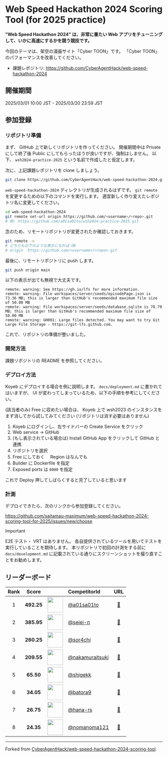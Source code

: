 # Web Speed Hackathon 2024 Scoring Tool (for 2025 practice)

**"Web Speed Hackathon 2024" は、非常に重たい Web アプリをチューニングして、いかに高速にするかを競う競技です。**

今回のテーマは、架空の漫画サイト「Cyber TOON」です。
「Cyber TOON」のパフォーマンスを改善してください。

- 課題レポジトリ: <https://github.com/CyberAgentHack/web-speed-hackathon-2024>

## 開催期間

2025/03/01 10:00 JST - 2025/03/20 23:59 JST

## 参加登録

### リポジトリ準備

まず、 GitHub 上で新しくリポジトリを作ってください。
開催期間中は Private にして終了後 Public にしてもらったほうが良いですが、強制はしません。
以下、 `wsh2024-practice-2025` という名前で作成したと仮定します。

次に、上記課題レポジトリを clone しましょう。

```bash
git clone https://github.com/CyberAgentHack/web-speed-hackathon-2024.git
```

`web-speed-hackathon-2024` ディレクトリが生成されるはずです。
`git remote` を変更するための以下のコマンドを実行します。
適宜新しく作り変えたレポジトリ名に変更してください。

```bash
cd web-speed-hackathon-2024
git remote set-url origin https://github.com/<username>/<repo>.git
# 例: https://github.com/a01sa01to/wsh2024-practice-2025.git
```

念のため、リモートリポジトリが変更されたか確認しておきます。

```bash
git remote -v
# どちらも以下のような表示になれば OK
# origin  https://github.com/<username>/<repo>.git
```

最後に、リモートリポジトリに push します。

```bash
git push origin main
```

以下の表示が出ても無視で大丈夫です。

```plaintext
remote: warning: See https://gh.io/lfs for more information.
remote: warning: File workspaces/server/seeds/episodePage.json is 73.36 MB; this is larger than GitHub's recommended maximum file size of 50.00 MB
remote: warning: File workspaces/server/seeds/database.sqlite is 78.79 MB; this is larger than GitHub's recommended maximum file size of 50.00 MB
remote: warning: GH001: Large files detected. You may want to try Git Large File Storage - https://git-lfs.github.com.
```

これで、リポジトリの準備が整いました。

### 開発方法

課題リポジトリの README を参照してください。

### デプロイ方法

Koyeb にデプロイする場合を例に説明します。
`docs/deployment.md` に書かれてはいますが、 UI が変わってしまっているため、以下の手順を参考にしてください。

(該当者のみ)
Free に収めたい場合は、 Koyeb 上で wsh2023 のインスタンスをまず消してから試してみてください (リポジトリは消す必要はありません)

1. Koyeb にログインし、左サイドバーの Create Service をクリック
2. Web service -> GitHub
3. (もし表示されている場合は) Install GitHub App をクリックして GitHub と連携
4. リポジトリを選択
5. Free にしておく　 Region はなんでも
6. Builder に Dockerfile を指定
7. Exposed ports は `8000` を指定

これで Deploy 押してしばらくすると完了していると思います

### 計測

デプロイできたら、次のリンクから参加登録してください。

<https://github.com/saitamau-maximum/web-speed-hackathon-2024-scoring-tool-for-2025/issues/new/choose>

> [!IMPORTANT]
> E2E テスト・ VRT はありません。
> 各自提供されているツールを用いてテストを実行していることを期待します。
> 本リポジトリで初回の計測をする前に `docs/development.md` に記載されている通りにスクリーンショットを撮り直すことをお勧めします。

## リーダーボード

<!-- leaderboard:start -->

|Rank|Score||CompetitorId|URL|
|:--:|:--:|:--:|:--|:--:|
|1|**492.25**|<img alt="" width="50" height="50" src="https://github.com/a01sa01to.png?size=100"/>|[@a01sa01to](https://github.com/a01sa01to)|[:link:](https://retail-alex-a01sa01to-ace06c6c.koyeb.app/)|
|2|**385.95**|<img alt="" width="50" height="50" src="https://github.com/seiei-n.png?size=100"/>|[@seiei-n](https://github.com/seiei-n)|[:link:](https://wsh-seiei.2xsei.com)|
|3|**260.25**|<img alt="" width="50" height="50" src="https://github.com/sor4chi.png?size=100"/>|[@sor4chi](https://github.com/sor4chi)|[:link:](https://wsh-2024-for-2025.sor4chi.com/)|
|4|**209.55**|<img alt="" width="50" height="50" src="https://github.com/nakamuraitsuki.png?size=100"/>|[@nakamuraitsuki](https://github.com/nakamuraitsuki)|[:link:](https://prepared-ginelle-nakamuraitsuki-11ad5b95.koyeb.app/)|
|5|**65.50**|<img alt="" width="50" height="50" src="https://github.com/shigekk.png?size=100"/>|[@shigekk](https://github.com/shigekk)|[:link:](https://boiling-myrle-shigekk-417acd4d.koyeb.app/)|
|6|**34.05**|<img alt="" width="50" height="50" src="https://github.com/batora9.png?size=100"/>|[@batora9](https://github.com/batora9)|[:link:](https://web-speed-hackathon-2024-practice.fly.dev/)|
|7|**26.75**|<img alt="" width="50" height="50" src="https://github.com/hana-rs.png?size=100"/>|[@hana-rs](https://github.com/hana-rs)|[:link:](https://fun-latia-rsmaximum-3870df6a.koyeb.app/)|
|8|**24.35**|<img alt="" width="50" height="50" src="https://github.com/nomanoma121.png?size=100"/>|[@nomanoma121](https://github.com/nomanoma121)|[:link:](https://dominant-corie-kouta0121-9fc8b7b7.koyeb.app/)|

<!-- leaderboard:end -->

---

Forked from [CyberAgentHack/web-speed-hackathon-2024-scoring-tool](https://github.com/CyberAgentHack/web-speed-hackathon-2024-scoring-tool).
